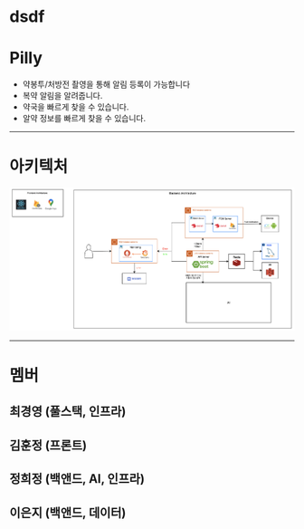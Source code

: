 # dsdf

# Pilly

- 약봉투/처방전 촬영을 통해 알림 등록이 가능합니다
- 복약 알림을 알려줍니다.
- 약국을 빠르게 찾을 수 있습니다.
- 알약 정보를 빠르게 찾을 수 있습니다.

---

# 아키텍처

![Pilly_Architecture.png](./Pilly_Architecture.png)

---

# 멤버

## 최경영 (풀스택, 인프라)

## 김훈정 (프론트)

## 정희정 (백앤드, AI, 인프라)

## 이은지 (백앤드, 데이터)
